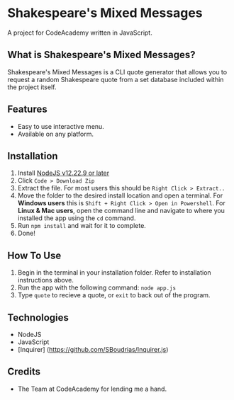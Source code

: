 # Shakespeare's Mixed Messages
A project for CodeAcademy written in JavaScript.
## What is Shakespeare's Mixed Messages?
Shakespeare's Mixed Messages is a CLI quote generator that allows you to request a random Shakespeare quote from a set database included within the project itself.

## Features
- Easy to use interactive menu.
- Available on any platform.

## Installation
1. Install [NodeJS v12.22.9 or later](https://nodejs.org/en)
2. Click `Code > Download Zip`
3. Extract the file. For most users this should be `Right Click > Extract..`
4. Move the folder to the desired install location and open a terminal. For **Windows users** this is `Shift + Right Click > Open in Powershell`. For **Linux & Mac users**, open the command line and navigate to where you installed the app using the `cd` command.
5. Run `npm install` and wait for it to complete.
6. Done!

## How To Use
1. Begin in the terminal in your installation folder. Refer to installation instructions above.
2. Run the app with the following command: ```node app.js```
3. Type `quote` to recieve a quote, or `exit` to back out of the program.

## Technologies
- NodeJS
- JavaScript
- [Inquirer] (https://github.com/SBoudrias/Inquirer.js)

## Credits
- The Team at CodeAcademy for lending me a hand.
